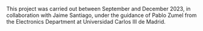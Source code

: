 This project was carried out between September and December 2023, in collaboration with Jaime Santiago, under the guidance of Pablo Zumel from the Electronics Department at Universidad Carlos III de Madrid.
